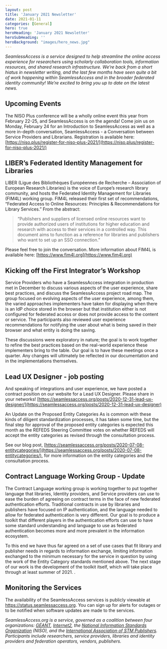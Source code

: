 ```yaml
---
layout: post
title: 'January 2021 Newsletter'
date: 2021-01-11
categories: [General]
hero: true
heroHeading: 'January 2021 Newsletter'
heroSubHeading: ''
heroBackground: "images/hero_news.jpg"
---
```


_SeamlessAccess is a service designed to help streamline the online access experience for researchers using scholarly collaboration tools, information resources, and shared research infrastructure. We’re back from a short hiatus in newsletter writing, and the last few months have seen quite a bit of work happening within SeamlessAccess and in the broader federated identity community! We’re excited to bring you up to date on the latest news._

## Upcoming Events
The NISO Plus conference will be a wholly online event this year from February 22-25, and SeamlessAccess is on the agenda! Come join us on Monday, February 24 for an Introduction to SeamlessAccess as well as a more in-depth conversation, SeamlessAccess - a Conversation between Service Providers and Librarians. 
Registration is available here: [https://niso.plus/register-for-niso-plus-2021/](https://niso.plus/register-for-niso-plus-2021/) 

## LIBER’s Federated Identity Management for Libraries
LIBER (Ligue des Bibliothèques Européennes de Recherche – Association of European Research Libraries) is the voice of Europe’s research library community, and hosts the Federated Identity Management for Libraries (FIM4L) working group. FIM4L released their first set of recommendations, “Federated Access to Online Resources: Principles & Recommendations for Library Services.” From the abstract:

> “Publishers and suppliers of licensed online resources want to provide authorized users of institutions for higher education and research with access to their services in a controlled way. This document aims to function as a reference for libraries and publishers who want to set up an SSO connection.”

Please feel free to join the conversation. More information about FIM4L is available here: [https://www.fim4l.org](https://www.fim4l.org)

## Kicking off the First Integrator’s Workshop
Service Providers who have a SeamlessAccess integration in production met in December to discuss various aspects of the user experience,  share best practices, and discuss the SeamlessAccess project road map.  The group focused on evolving aspects of the user experience, among them, the varied approaches implementers have taken for displaying when there is an IdP choice stored in the browser but that institution either is not configured for federated access or does not provide access to the content or service.  The participants also reviewed user experience recommendations for notifying the user about what is being saved in their browser and what entity is doing the saving.

These discussions were exploratory in nature; the goal is to work together to refine the best practices based on the real-world experience these implementers bring to the table. Our goal is to have these meetings once a quarter. Any changes will ultimately be reflected in our documentation and in the implementations themselves. 

## Lead UX Designer - job posting
And speaking of integrations and user experience, we have posted a contract position on our website for a Lead UX Designer. Please share in your networks!
[https://seamlessaccess.org/posts/2020-12-31-lead-ux-designer/](https://seamlessaccess.org/posts/2020-12-31-lead-ux-designer)

An Update on the Proposed Entity Categories 
As is common with these kinds of diligent standardization processes, it has taken some time, but the final step for approval of the proposed entity categories is expected this month as the REFEDS Steering Committee votes on whether REFEDS will accept the entity categories as revised through the consultation process. 

See our blog post, [https://seamlessaccess.org/posts/2020-07-08-entitycategories/](https://seamlessaccess.org/posts/2020-07-08-entitycategories/), for more information on the entity categories and the consultation process.

## Contract Language Working Group - Update
The Contract Language working group is working together to put together language that libraries, Identity providers, and Service providers can use to ease the burden of agreeing on contract terms in the face of new federated authentication efforts. Traditional contracts in use by libraries and publishers have focused on IP authentication, and the language needed to allow for federated authentication is very different. Our goal is to produce a toolkit that different players in the authentication efforts can use to have some standard understanding and language to use as federated authentication becomes more and more prevalent in the information ecosystem. 

To this end we have thus far agreed on a set of use cases that fit library and publisher needs in regards to information exchange, limiting information exchanged to the minimum necessary for the service in question by using the work of the Entity Category standards mentioned above. The next stage of our work is the development of the toolkit itself, which will take place through at least summer of 2021. 
.

## Monitoring the Services
The availability of the SeamlessAccess services is publicly viewable at <https://status.seamlessaccess.org>. You can sign up for alerts for outages or to be notified when software updates are made to the services.


_SeamlessAccess.org is a service, governed as a coalition between four organizations: [GÉANT](https://geant.org), [Internet2](https://internet2.edu), the [National Information Standards Organization](https://niso.org) (NISO), and the [International Association of STM Publishers](https://stm-assoc.org). Participants include researchers, service providers, libraries and identity providers and federation operators, vendors, publishers._

